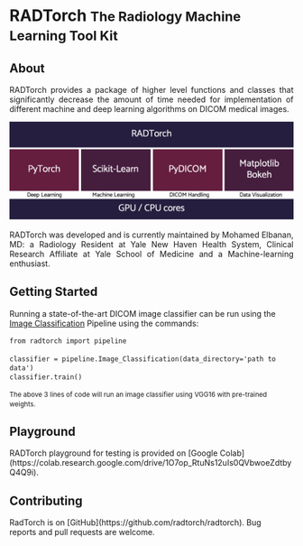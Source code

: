 # RADTorch  <small> The Radiology Machine Learning Tool Kit </small>

## About
<p style='text-align: justify;'>
RADTorch provides a package of higher level functions and classes that significantly decrease the amount of time needed for implementation of different machine and deep learning algorithms on DICOM medical images.
</p>


![](img/radtorch_stack.png)

<p style='text-align: justify;'>
RADTorch was developed and is currently maintained by Mohamed Elbanan, MD: a Radiology Resident at Yale New Haven Health System, Clinical Research Affiliate at Yale School of Medicine and a Machine-learning enthusiast.
</p>



## Getting Started

Running a state-of-the-art DICOM image classifier can be run using the [Image Classification](/pipeline/#image_classification) Pipeline using the commands:
```
from radtorch import pipeline

classifier = pipeline.Image_Classification(data_directory='path to data')
classifier.train()
```
<small>
The above 3 lines of code will run an image classifier using VGG16 with pre-trained weights.
</small>


## Playground



<p><img alt="" height="35" src="/img/colab.png" align="right" hspace="0" vspace="0px"></p> RADTorch playground for testing is provided on [Google Colab](https://colab.research.google.com/drive/1O7op_RtuNs12uIs0QVbwoeZdtbyQ4Q9i).



## Contributing
 <p><img alt="" height="15px" src="/img/github.png" align="right" hspace="10px" vspace="0px"></p>  RadTorch is on [GitHub](https://github.com/radtorch/radtorch). Bug reports and pull requests are welcome.
